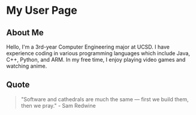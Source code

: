 # My User Page

## About Me

Hello, I'm a 3rd-year Computer Engineering major at UCSD. I have experience coding in various programming languages which include Java, C++, Python, and ARM. In my free time, I enjoy playing video games and watching anime.

## Quote

> "Software and cathedrals are much the same — first we build them, then we pray." - Sam Redwine
